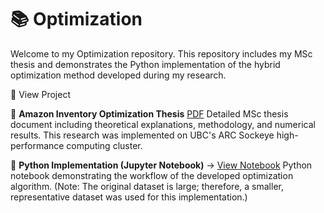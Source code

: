 # 📚 Optimization
Welcome to my Optimization repository. This repository includes my MSc thesis and demonstrates the Python implementation of the hybrid optimization method developed during my research.


🔗 View Project

📄 **Amazon Inventory Optimization Thesis** [PDF](https://bahar2023.github.io/Optimization/Amazon_Inventory_management_optimization.pdf)
Detailed MSc thesis document including theoretical explanations, methodology, and numerical results. This research was implemented on UBC's ARC Sockeye high-performance computing cluster.

🐍 **Python Implementation (Jupyter Notebook)** → [View Notebook]()
Python notebook demonstrating the workflow of the developed optimization algorithm. (Note: The original dataset is large; therefore, a smaller, representative dataset was used for this implementation.)
